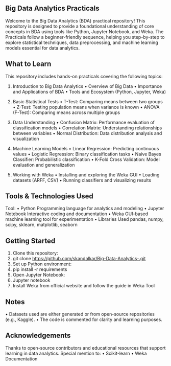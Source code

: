 ## Big Data Analytics Practicals
Welcome to the Big Data Analytics (BDA) practical repository!
This repository is designed to provide a foundational understanding of core concepts in BDA using tools like Python, Jupyter Notebook, and Weka. The Practicals follow a beginner-friendly sequence, helping you step-by-step to explore statistical techniques, data preprocessing, and machine learning models essential for data analytics.

## What to Learn
This repository includes hands-on practicals covering the following topics:
1. Introduction to Big Data Analytics
•	Overview of Big Data
•	Importance and Applications of BDA
•	Tools and Ecosystem (Python, Jupyter, Weka)

2. Basic Statistical Tests
•	T-Test: Comparing means between two groups
•	Z-Test: Testing population means when variance is known
•	ANOVA (F-Test): Comparing means across multiple groups

3. Data Understanding
•	Confusion Matrix: Performance evaluation of classification models
•	Correlation Matrix: Understanding relationships between variables
•	Normal Distribution: Data distribution analysis and visualization

4. Machine Learning Models
•	Linear Regression: Predicting continuous values
•	Logistic Regression: Binary classification tasks
•	Naive Bayes Classifier: Probabilistic classification
•	K-Fold Cross Validation: Model evaluation and generalization

5. Working with Weka
•	Installing and exploring the Weka GUI
•	Loading datasets (ARFF, CSV)
•	Running classifiers and visualizing results

## Tools & Technologies Used
Tool:
•	Python Programming language for analytics and modeling
•	Jupyter Notebook   Interactive coding and documentation
•	Weka    GUI-based machine learning tool for experimentation
•	Libraries Used pandas, numpy, scipy, sklearn, matplotlib, seaborn


## Getting Started
1.	Clone this repository:
2.	git clone https://github.com/skandalkar/Big-Data-Analytics-.git
3.	Set up Python environment:
4.	pip install -r requirements
5.	Open Jupyter Notebook:
6.	Jupyter notebook
7.	Install Weka from official website and follow the guide in Weka Tool

## Notes
•	Datasets used are either generated or from open-source repositories (e.g., Kaggle).
•	The code is commented for clarity and learning purposes.

## Acknowledgements
Thanks to open-source contributors and educational resources that support learning in data analytics. Special mention to:
•	Scikit-learn
•	Weka Documentation
